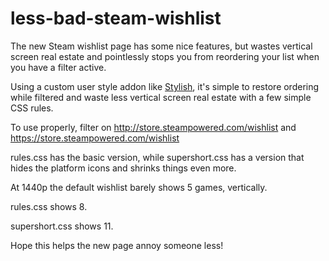# less-bad-steam-wishlist

The new Steam wishlist page has some nice features, but wastes vertical screen real estate and pointlessly stops you from reordering your list when you have a filter active. 

Using a custom user style addon like [Stylish](https://addons.mozilla.org/en-US/firefox/addon/stylish/), it's simple to restore ordering while filtered and waste less vertical screen real estate with a few simple CSS rules. 

To use properly, filter on http://store.steampowered.com/wishlist and https://store.steampowered.com/wishlist

rules.css has the basic version, while supershort.css has a version that hides the platform icons and shrinks things even more. 

At 1440p the default wishlist barely shows 5 games, vertically. 

rules.css shows 8.

supershort.css shows 11. 


Hope this helps the new page annoy someone less! 